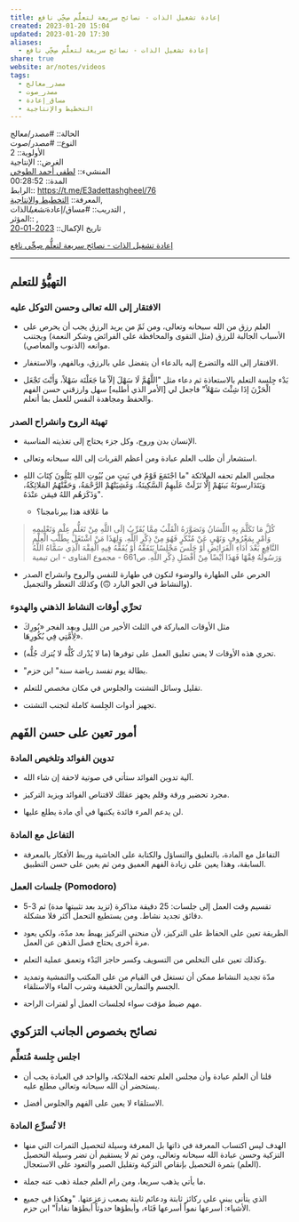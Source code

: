 ```yaml
---  
title: إعادة تشغيل الذات - نصائح سريعة لتعلُّم صِحِّي نافع  
created: 2023-01-20 15:04  
updated: 2023-01-20 17:30  
aliases:  
  - إعادة تشغيل الذات - نصائح سريعة لتعلُّم صِحِّي نافع  
share: true  
website: ar/notes/videos  
tags:  
  - مصدر_معالج  
  - مصدر_صوت  
  - مساق_إعادة  
  - التخطيط واﻹنتاجية  
---  
```

  
  
  
الحالة:: #مصدر/معالج  
النوع:: #مصدر/صوت  
اﻷولوية:: 2  
الغرض:: الإنتاجية  
المنشيء:: [لطفي أحمد الطوخي](%D9%84%D8%B7%D9%81%D9%8A%20%D8%A3%D8%AD%D9%85%D8%AF%20%D8%A7%D9%84%D8%B7%D9%88%D8%AE%D9%8A.md)  
المدة:: 00:28:52  
الرابط:: <https://t.me/E3adettashgheel/76>  
المعرفة:: [التخطيط واﻹنتاجية](%D8%A7%D9%84%D8%AA%D8%AE%D8%B7%D9%8A%D8%B7%20%D9%88%D8%A7%EF%BB%B9%D9%86%D8%AA%D8%A7%D8%AC%D9%8A%D8%A9.md),  
التدريب:: #مساق/إعادة*تشغيل*الذات ,  
المؤثر:: ,  
تاريخ اﻹكمال:: [2023-01-20](2023-01-20.md)  
  
[إعادة تشغيل الذات - نصائح سريعة لتعلُّم صِحِّي نافع](https://t.me/E3adettashgheel/76)  
  
---  
  
## التهيُّؤ للتعلم  
  
### الافتقار إلى الله تعالى وحسن التوكل عليه  
  
- العلم رزق من الله سبحانه وتعالى، ومن ثَمّ من يريد الرزق يجب أن يحرص على الأسباب الجالبة للرزق (مثل التقوى والمحافظة على الفرائض وشكر النعمة) ويجتنب موانعه (الذنوب والمعاصي).  
  
- الافتقار إلى الله والتضرع إليه بالدعاء أن يتفضل علي بالرزق، وبالفهم، والاستغفار.  
  
- بَدْء جِلسة التعلم بالاستعاذة ثم دعاء مثل "اللَّهُمَّ لَا سَهْلَ إلَاّ مَا جَعَلْتَة سَهْلاً، وَأَنْتَ تَجْعَل الْحَزْنَ إذَا شِئْتَ سَهْلاً" فاجعل لي [اﻷمر الذي أطلبه] سهل وارزقني حسن الفهم والحفظ ومجاهدة النفس للعمل بما أتعلم.  
  
### تهيئة الروح وانشراح الصدر  
  
- اﻹنسان بدن وروح، وكل جزء يحتاج إلى تغذيته المناسبة.  
  
- استشعار أن طلب العلم عبادة ومن أعظم القربات إلى الله سبحانه وتعالى.  
  
- مجلس العلم تحفه الملائكة "ما اجْتَمَعَ قَوْمٌ في بَيتٍ من بُيُوتِ اللهِ يَتْلُونَ كِتَابَ اللهِ وَيَتَدَارسونَهُ بَينَهُمْ إِلَّا نَزَلَتْ عَلَيهِمُ السَّكِينَةُ، وَغَشِيَتْهُمْ الرَّحْمَةُ، وَحَفَّتْهُمُ المَلائِكَةُ، وَذَكَرَهُم اللهُ فيمَن عنْدَهُ".  
  - ما عَلاقة هذا ببرنامجنا؟  
  
> كُلَّ مَا تَكَلَّمَ بِهِ اللِّسَانُ وَتَصَوَّرَهُ الْقَلْبُ مِمَّا يُقَرِّبُ إلَى اللَّهِ مِنْ تَعَلُّمِ عِلْمٍ وَتَعْلِيمِهِ وَأَمْرٍ بِمَعْرُوفِ وَنَهْيٍ عَنْ مُنْكَرٍ فَهُوَ مِنْ ذِكْرِ اللَّهِ. وَلِهَذَا مَنْ اشْتَغَلَ بِطَلَبِ الْعِلْمِ النَّافِعِ بَعْدَ أَدَاءِ الْفَرَائِضِ أَوْ جَلَسَ مَجْلِسًا يَتَفَقَّهُ أَوْ يُفَقِّهُ فِيهِ الْفِقْهَ الَّذِي سَمَّاهُ اللَّهُ وَرَسُولُهُ فِقْهًا فَهَذَا أَيْضًا مِنْ أَفْضَلِ ذِكْرِ اللَّهِ. ص661 - مجموع الفتاوى - ابن تيمية  
  
- الحرص على الطهارة والوضوء لنكون في طهارة للنفس والروح وانشراح الصدر (والنشاط في الجو البارد 🙃) وكذلك التعطر والتجميل.  
  
### تحرِّي أوقات النشاط الذهني والهدوء  
  
- مثل الأوقات المباركة في الثلث الأخير من الليل وبعد الفجر «بُورِكَ لِأُمَّتِي فِي بُكُورِهَا».  
  
- تحري هذه اﻷوقات لا يعني تعليق العمل على توفرها (ما لا يُدْرك كُلُّه لا يُترك جُلُّه).  
  
- "بطالة يوم تفسد رياضة سنة" ابن حزم.  
  
- تقليل وسائل التشتت والجلوس في مكان مخصص للتعلم.  
  
- تجهيز أدوات الجِلسة كاملة لتجنب التشتت.  
  
## أمور تعين على حسن الفَهم  
  
### تدوين الفوائد وتلخيص المادة  
  
- آلية تدوين الفوائد ستأتي في صوتية لاحقة إن شاء الله.  
  
- مجرد تحضير ورقة وقلم يجهز عقلك لاقتناص الفوائد ويزيد التركيز.  
  
- لن يدعم المرء فائدة يكتبها في أي مادة يطلع عليها.  
  
### التفاعل مع المادة  
  
- التفاعل مع المادة، بالتعليق والتساؤل والكتابة على الحاشية وربط الأفكار بالمعرفة السابقة، وهذا يعين على زيادة الفهم العميق ومن ثم يعين على حسن التطبيق.  
  
### جلسات العمل (Pomodoro)  
  
- تقسيم وقت العمل إلى جلسات: 25 دقيقة مذاكرة (تزيد بعد تثبيتها مدة) ثم 3-5 دقائق تجديد نشاط. ومن يستطيع التحمل أكثر فلا مشكلة.  
  
- الطريقة تعين على الحفاظ على التركيز، ﻷن منحني التركيز يهبط بعد مدّة، ولكي يعود مرة أخرى يحتاج فصل الذهن عن العمل.  
  
- وكذلك تعين على التخلص من التسويف وكسر حاجز البَدْء وتعمق عملية التعلم.  
  
- مدّة تجديد النشاط ممكن أن تستغل في القيام من على المكتب والتمشية وتمديد الجسم والتمارين الخفيفة وشرب الماء والاستلقاء.  
  
- مهم ضبط مؤقت سواء لجلسات العمل أو لفترات الراحة.  
  
## نصائح بخصوص الجانب التزكوي  
  
### اجلس جِلسة مُتعلِّم  
  
- قلنا أن العلم عبادة وأن مجلس العلم تحفه الملائكة، والواحد في العبادة يجب أن يستحضر أن الله سبحانه وتعالى مطلع عليه.  
  
- الاستلقاء لا يعين على الفهم والجلوس أفضل.  
  
### لا تُسرِّع المادة!  
  
- الهدف ليس اكتساب المعرفة في ذاتها بل المعرفة وسيلة لتحصيل الثمرات التي منها التزكية وحسن عبادة الله سبحانه وتعالى، ومن ثم لا يستقيم أن تضر وسيلة التحصيل (العلم) بثمرة التحصيل بإنقاص التزكية وتقليل الصبر والتعود على الاستعجال.  
  
- ما يأتي يذهب سريعا، ومن رام العلم جملة ذهب عنه جملة.  
  
- الذي يتأنى يبني على ركائز ثابتة ودعائم ثابتة يصعب زعزعتها. "وهكذا في جميع الأشياء: أسرعها نمواً أسرعها فَنَاء، وأبطؤها حدوثاً أبطؤها نفاداً" ابن حزم.  
